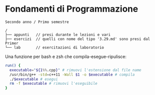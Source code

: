 # Fondamenti di Programmazione

`Secondo anno / Primo semestre`

```
/
├── appunti   // presi durante le lezioni e vari
├── esercizi  // quelli con nome del tipo '3.29.md' sono presi dal Primer
└── lab       // esercitazioni di laboratorio
```

Una funzione per bash e zsh che compila-esegue-ripulisce:

```bash
run() {
  executable="${1%%.cpp}" # rimuovi l'estensione dal file name
  /usr/bin/g++ -std=c++11 -Wall $1 -o $executable # compila
  ./$executable # esegui
  rm -f $executable # rimuovi l'eseguibile
}
```
